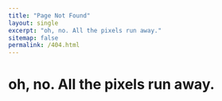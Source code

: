 ```yaml
---
title: "Page Not Found"
layout: single
excerpt: "oh, no. All the pixels run away."
sitemap: false
permalink: /404.html
---
```


# oh, no. All the pixels run away.

<script type="text/javascript">
  var GOOG_FIXURL_LANG = 'en';
  var GOOG_FIXURL_SITE = '{{ site.url }}'
</script>
<script type="text/javascript"
  src="//linkhelp.clients.google.com/tbproxy/lh/wm/fixurl.js">
</script>